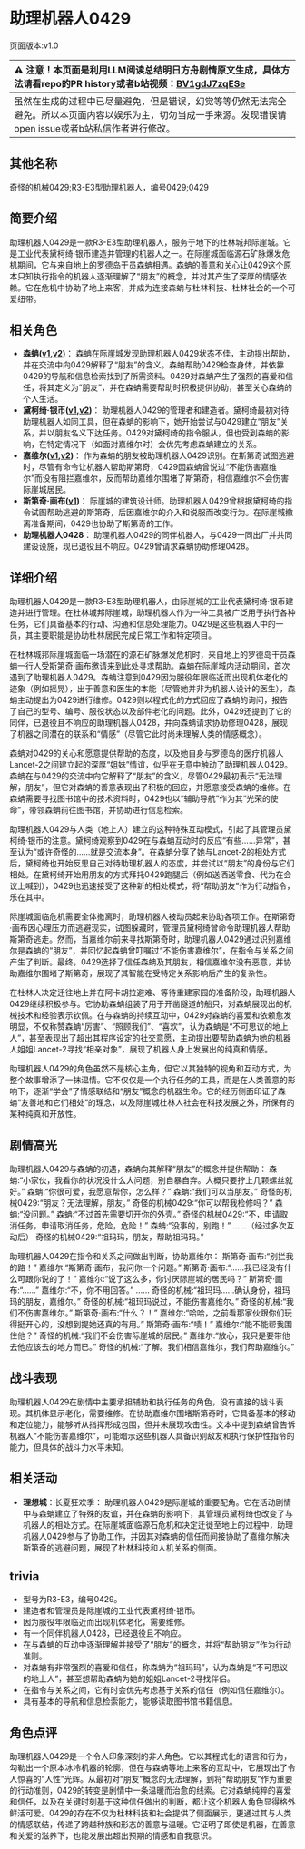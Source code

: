 # 助理机器人0429
页面版本:v1.0
 

| :warning: 注意！本页面是利用LLM阅读总结明日方舟剧情原文生成，具体方法请看repo的PR history或者b站视频：[BV1gdJ7zqESe](https://www.bilibili.com/video/BV1gdJ7zqESe/)         |
|:----------------------------|
| 虽然在生成的过程中已尽量避免，但是错误，幻觉等等仍然无法完全避免。所以本页面内容以娱乐为主，切勿当成一手来源。发现错误请open issue或者b站私信作者进行修改。|



## 其他名称
奇怪的机械0429;R3-E3型助理机器人，编号0429;0429
## 简要介绍
助理机器人0429是一款R3-E3型助理机器人，服务于地下的杜林城邦际崖城。它是工业代表黛柯绮·银币建造并管理的机器人之一。在际崖城面临源石矿脉爆发危机期间，它与来自地上的罗德岛干员森蚺相遇。森蚺的善意和关心让0429这个原本只知执行指令的机器人逐渐理解了“朋友”的概念，并对其产生了深厚的情感依赖。它在危机中协助了地上来客，并成为连接森蚺与杜林科技、杜林社会的一个可爱纽带。
## 相关角色
-   **森蚺([v1](char_416_zumama.md),[v2](../char_v3/char_416_zumama.md))**： 森蚺在际崖城发现助理机器人0429状态不佳，主动提出帮助，并在交流中向0429解释了“朋友”的含义。森蚺帮助0429检查身体，并依靠0429的导航和信息检索找到了所需资料。0429对森蚺产生了强烈的喜爱和信任，将其定义为“朋友”，并在森蚺需要帮助时积极提供协助，甚至关心森蚺的个人生活。
-   **黛柯绮·银币([v1](extended_char_7aec75.md),[v2](../char_v3/extended_char_7aec75.md))**： 助理机器人0429的管理者和建造者。黛柯绮最初对待助理机器人如同工具，但在森蚺的影响下，她开始尝试与0429建立“朋友”关系，并以朋友名义下达任务。0429对黛柯绮的指令服从，但也受到森蚺的影响，在特定情况下（如面对嘉维尔时）会优先考虑森蚺建立的关系。
-   **嘉维尔([v1](char_187_ccheal.md),[v2](../char_v3/char_187_ccheal.md))**： 作为森蚺的朋友被助理机器人0429识别。在斯第奇试图逃避时，尽管有命令让机器人帮助斯第奇，0429因森蚺曾说过“不能伤害嘉维尔”而没有阻拦嘉维尔，反而帮助嘉维尔围堵了斯第奇，相信嘉维尔不会伤害际崖城居民。
-   **斯第奇·画布([v1](extended_char_5a4c3a.md))**： 际崖城的建筑设计师。助理机器人0429曾根据黛柯绮的指令试图帮助逃避的斯第奇，后因嘉维尔的介入和说服而改变行为。在际崖城撤离准备期间，0429也协助了斯第奇的工作。
-   **助理机器人0428**： 助理机器人0429的同伴机器人，与0429一同出厂并共同建设设施，现已退役且不响应。0429曾请求森蚺协助修理0428。
## 详细介绍
助理机器人0429是一款R3-E3型助理机器人，由际崖城的工业代表黛柯绮·银币建造并进行管理。在杜林城邦际崖城，助理机器人作为一种工具被广泛用于执行各种任务，它们具备基本的行动、沟通和信息处理能力。0429是这些机器人中的一员，其主要职能是协助杜林居民完成日常工作和特定项目。

在杜林城邦际崖城面临一场潜在的源石矿脉爆发危机时，来自地上的罗德岛干员森蚺一行人受斯第奇·画布邀请来到此处寻求帮助。森蚺在际崖城内活动期间，首次遇到了助理机器人0429。森蚺注意到0429因为服役年限临近而出现机体老化的迹象（例如摇晃），出于善意和医生的本能（尽管她并非为机器人设计的医生），森蚺主动提出为0429进行维修。0429则以程式化的方式回应了森蚺的询问，报告了自己的型号、编号、服役状态以及部件老化的问题。此外，0429还提到了它的同伴，已退役且不响应的助理机器人0428，并向森蚺请求协助修理0428，展现了机器之间潜在的联系和“情感”（尽管它此时尚未理解人类的情感概念）。

森蚺对0429的关心和愿意提供帮助的态度，以及她自身与罗德岛的医疗机器人Lancet-2之间建立起的深厚“姐妹”情谊，似乎在无意中触动了助理机器人0429。森蚺在与0429的交流中向它解释了“朋友”的含义，尽管0429最初表示“无法理解，朋友”，但它对森蚺的善意表现出了积极的回应，并愿意接受森蚺的维修。在森蚺需要寻找图书馆中的技术资料时，0429也以“辅助导航”作为其“光荣的使命”，带领森蚺前往图书馆，并协助进行信息检索。

助理机器人0429与人类（地上人）建立的这种特殊互动模式，引起了其管理员黛柯绮·银币的注意。黛柯绮观察到0429在与森蚺互动时的反应“有些......异常”，甚至认为“或许奇怪的......就是交流本身”。在森蚺分享了她与Lancet-2的相处方式后，黛柯绮也开始反思自己对待助理机器人的态度，并尝试以“朋友”的身份与它们相处。在黛柯绮开始用朋友的方式拜托0429跑腿后（例如送酒送零食、代为在会议上喊到），0429也迅速接受了这种新的相处模式，将“帮助朋友”作为行动指令，乐在其中。

际崖城面临危机需要全体撤离时，助理机器人被动员起来协助各项工作。在斯第奇·画布因心理压力而逃避现实，试图躲藏时，管理员黛柯绮曾命令助理机器人帮助斯第奇逃走。然而，当嘉维尔前来寻找斯第奇时，助理机器人0429通过识别嘉维尔是森蚺的“朋友”，并回忆起森蚺曾叮嘱过“不能伤害嘉维尔”，在指令与关系之间产生了判断。最终，0429选择了信任森蚺及其朋友，相信嘉维尔没有恶意，并协助嘉维尔围堵了斯第奇，展现了其智能在受特定关系影响后产生的复杂性。

在杜林人决定迁往地上并在阿卡胡拉避难、等待重建家园的准备阶段，助理机器人0429继续积极参与。它协助森蚺组装了用于开凿隧道的船只，对森蚺展现出的机械技术和经验表示钦佩。在与森蚺的持续互动中，0429对森蚺的喜爱和依赖愈发明显，不仅称赞森蚺“厉害”、“照顾我们”、“喜欢”，认为森蚺是“不可思议的地上人”，甚至表现出了超出其程序设定的社交意愿，主动提出要帮助森蚺为她的机器人姐姐Lancet-2寻找“相亲对象”，展现了机器人身上发展出的纯真和情感。

助理机器人0429的角色虽然不是核心主角，但它以其独特的视角和互动方式，为整个故事增添了一抹温情。它不仅仅是一个执行任务的工具，而是在人类善意的影响下，逐渐“学会”了情感联结和“朋友”概念的机器生命。它的经历侧面印证了森蚺“友善地和它们相处”的理念，以及际崖城杜林人社会在科技发展之外，所保有的某种纯真和开放性。
## 剧情高光
助理机器人0429与森蚺的初遇，森蚺向其解释“朋友”的概念并提供帮助：
森蚺:“小家伙，我看你的状况没什么大问题，别自暴自弃。大概只要拧上几颗螺丝就好。”
森蚺:“你很可爱，我愿意帮你，怎么样？”
森蚺:“我们可以当朋友。”
奇怪的机械0429:“朋友？无法理解，朋友。”
奇怪的机械0429:“你可以帮我检修吗？”
森蚺:“没问题。”
森蚺:“不过首先需要切开你的外壳。”
奇怪的机械0429:“不，申请取消任务，申请取消任务，危险，危险！”
森蚺:“没事的，别跑！”
......（经过多次互动后）
奇怪的机械0429:“祖玛玛，朋友，帮助祖玛玛。”

助理机器人0429在指令和关系之间做出判断，协助嘉维尔：
斯第奇·画布:“别拦我的路！”
嘉维尔:“斯第奇·画布，我问你一个问题。”
斯第奇·画布:“......我已经没有什么可跟你说的了！”
嘉维尔:“说了这么多，你讨厌际崖城的居民吗？”
斯第奇·画布:“......”
嘉维尔:“不，你不用回答。”
......
奇怪的机械:“祖玛玛......确认身份，祖玛玛的朋友，嘉维尔。”
奇怪的机械:“祖玛玛说过，不能伤害嘉维尔。”
奇怪的机械:“我们不伤害嘉维尔。”
斯第奇·画布:“什么？！”
嘉维尔:“哈哈，之前看那家伙跟你们玩得挺开心的，没想到提她还真的有用。”
斯第奇·画布:“啧！”
嘉维尔:“能不能帮我围住他？”
奇怪的机械:“我们不会伤害际崖城的居民。”
嘉维尔:“放心，我只是要带他去他应该去的地方而已。”
奇怪的机械:“了解。我们相信嘉维尔，我们帮助嘉维尔。”
## 战斗表现
助理机器人0429在剧情中主要承担辅助和执行任务的角色，没有直接的战斗表现。其机体显示老化，需要维修。在协助嘉维尔围堵斯第奇时，它具备基本的移动和定位能力，能够听从指挥形成包围，但并未展现攻击性。文本中提到森蚺曾告诉机器人“不能伤害嘉维尔”，可能暗示这些机器人具备识别敌友和执行保护性指令的能力，但具体的战斗力水平未知。
## 相关活动
-   **理想城**：长夏狂欢季： 助理机器人0429是际崖城的重要配角。它在活动剧情中与森蚺建立了特殊的友谊，并在森蚺的影响下，其管理员黛柯绮也改变了与机器人的相处方式。在际崖城面临源石危机和决定迁徙至地上的过程中，助理机器人0429参与了协助工作，并因其对森蚺的信任而间接协助了嘉维尔解决斯第奇的逃避问题，展现了杜林科技和人机关系的侧面。
## trivia
*   型号为R3-E3，编号0429。
*   建造者和管理员是际崖城的工业代表黛柯绮·银币。
*   因为服役年限临近而出现机体老化，需要维修。
*   有一个同伴机器人0428，已经退役且不响应。
*   在与森蚺的互动中逐渐理解并接受了“朋友”的概念，并将“帮助朋友”作为行动准则。
*   对森蚺有非常强烈的喜爱和信任，称森蚺为“祖玛玛”，认为森蚺是“不可思议的地上人”，甚至想帮助森蚺为她的姐姐Lancet-2寻找伴侣。
*   在指令与关系之间，它有时会优先考虑基于关系的信任（例如信任嘉维尔）。
*   具有基本的导航和信息检索能力，能够读取图书馆书籍信息。
## 角色点评
助理机器人0429是一个令人印象深刻的非人角色。它以其程式化的语言和行为，勾勒出一个原本冰冷机器的轮廓，但在与森蚺等地上来客的互动中，它展现出了令人惊喜的“人性”光辉。从最初对“朋友”概念的无法理解，到将“帮助朋友”作为重要的行动准则，0429的转变是剧情中一条温暖而治愈的线索。它对森蚺纯粹的喜爱和信任，以及在关键时刻基于这种信任做出的判断，都让这个机器人角色显得格外鲜活可爱。0429的存在不仅为杜林科技和社会提供了侧面展示，更通过其与人类的情感联结，传递了跨越种族和形态的善意与温暖。它证明了即使是机器，在善意和关爱的滋养下，也能发展出超出预期的情感和自我意识。